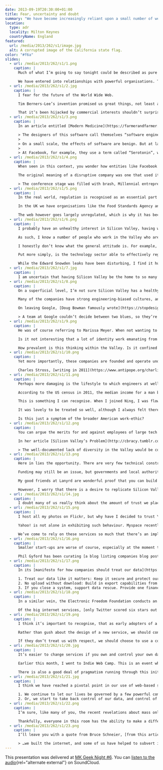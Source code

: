 ```yaml
---
date: 2013-09-19T20:30:00+01:00
title: Fear, uncertainty and doubt
summary: "We have become increasingly reliant upon a small number of web services, most of which emanate from a small centre of innovation: Silicon Valley."
location:
  type: adr
  locality: Milton Keynes
  countryName: England
featured:
  url: /media/2013/262/s1/image.jpg
  alt: A corrupted image of the California state flag.
color: "#f6a"
slides:
  - url: /media/2013/262/s1/1.png
    caption: |
      Much of what I’m going to say tonight could be described as pure FUD – cynical nonsense and fear-mongering. Yet fear, uncertainty and doubt – these are real human emotions that can be too easily brushed aside in the face of valid concerns or criticism.

      We have entered into relationships with powerful organisations. These are organisations we will declare our undying love for, but I want to question whether we’ve taken the time to consider the consequences of doing so.
  - url: /media/2013/262/s1/2.jpg
    caption: |
      I fear for the future of the World Wide Web.

      Tim Berners-Lee’s invention promised us great things, not least a highly democratic communication tool in which anyone could access information, and anyone could publish information. It’s a powerful concept, and it’s one we shouldn’t lose sight of.

      That it’s been hijacked by commercial interests shouldn’t surprise us, but the way it’s been hijacked should. Not only is our behaviour constantly monitored and tracked, sites like Facebook, Google+ and Twitter are actively manipulating our behaviour as well.
  - url: /media/2013/262/s1/3.png
    caption: |
      In an article entitled [Modern Medicine](https://farmerandfarmer.org/medicine/social.html), Jonathan Harris described social software design. He wrote:

      > The designers of this software call themselves “software engineers”, but they are really more like social engineers. Through their inventions, they alter the behaviour of millions of people, yet very few of them realise that this is what they are doing, and even fewer consider the ethical implications of that kind of power.
      >
      > On a small scale, the effects of software are benign. But at large companies, with hundreds of millions of users, something so apparently small as the choice of what should be a default setting, will have an immediate impact on the daily behaviour patterns of a large percentage of the planet.
      >
      > At Facebook, for example, they use a term called “Serotonin”, which refers to the bonding hormone released by the brain in moments of intimacy. In design reviews, Facebook designers are asked, “Where is the serotonin in this design?” meaning, “how will this new feature release bonding hormones in the brains of our users, to keep them coming back for more?”
  - url: /media/2013/262/s1/4.png
    caption: |
      When seen in this context, you wonder how entities like Facebook are able to operate without any degree of oversight. Is it right that one company can affect the lives of so many people, so freely? Facebook’s leadership may say they are being disruptive; challenging social norms.

      The original meaning of a disruptive company was one that used its small size to shake up a bigger industry, but disruption is turning into something more sinister. Reporting on last year’s TechCrunch Disrupt conference, [Paul Carr wrote](https://pando.com/2012/10/24/travis-shrugged/):

      > The conference stage was filled with brash, Millennial entrepreneurs vowing to “Disrupt” real-world laws and regulations in the same way that me stealing your dog is Disrupting the idea of pet ownership. On more than one occasion a judge would ask an entrepreneur “"Is this legal?” to which the reply would inevitably come: “Not yet.” The audience would laugh and applaud.
  - url: /media/2013/262/s1/5.png
    caption: |
      In the real world, regulation is recognised as an essential part of well-functioning economy, to combat excessive behaviour, and maintain a level playing field.

      In the UK we have organisations like the Food Standards Agency and Ofcom. Even America, which has very conservative economic policies, has similar oversight agencies.

      The web however goes largely unregulated, which is why it has become so attractive to believers in the free-market and those that have little time for anything that gets in the way of them increasing their personal wealth.
  - url: /media/2013/262/s1/6.png
    caption: |
      I probably have an unhealthy interest in Silicon Valley, having worked for there a few years ago.

      As such, I know a number of people who work in the Valley who are as equally disturbed by these developments as I am. It gives me hope to know that sensible people work there. Obviously, as these people are my friends, they are a self-selecting group, people roughly the same age as me, who share similar interests and political views.

      I honestly don’t know what the general attitude is. For example, do most developers and engineers have a moral compasses? Are they able to provide enough of a counterbalance to CEOs like Mark Zuckerberg who have very specific and controversial views on privacy? Are engineers that care about privacy able to find work at these companies?

      Put more simply, is the technology sector able to effectively regulate itself?

      While the Edward Snowden leaks have been disturbing, I find it hugely encouraging there was someone working for the NSA that had the moral integrity – and courage – to leak this information. My hope is that there are others like him.
  - url: /media/2013/262/s1/7.jpg
    caption: |
      I am uncertain that having Silicon Valley be the home to so many of the services we use every day is that healthy.
  - url: /media/2013/262/s1/8.png
    caption: |
      On a superficial level, I’m not sure Silicon Valley has a healthy culture of design. To me, it appears to be seen as a mean of styling, or manipulating, but not to producing things of any inherent value.

      Many of the companies have strong engineering-biased cultures, and there is an over-reliance on seeing customers as little more than data-points.

      On leaving Google, [Doug Bowman famously wrote](https://stopdesign.com/archive/2009/03/20/goodbye-google.html):

      > A team at Google couldn’t decide between two blues, so they’re testing 41 shades between each blue to see which one performs better. I had a recent debate over whether a border should be 3, 4 or 5 pixels wide, and was asked to prove my case. I can’t operate in an environment like that. I’ve grown tired of debating such minuscule design decisions.
  - url: /media/2013/262/s1/9.png
    caption: |
      He was of course referring to Marissa Meyer. When not wanting to test which shade of blue to use at Google, she went on to design Yahoo’s new logo, with somewhat predictable results.

      Is it not interesting that a lot of identity work emanating from the valley is rationalised with circles and lines overlaid? Is this the only way designers can justify their work?

      How prevalent is this thinking within the Valley. Is it confined to Google?
  - url: /media/2013/262/s1/10.png
    caption: |
      Yet more importantly, these companies are founded and operate under US law, which is very different from English and European law.

      Charles Stross, [writing in 2011](https://www.antipope.org/charlie/blog-static/2011/11/evil-social-networks.html), noted that the California-based web service Klout had a privacy policy that was almost certainly illegal under the UK Data Protection Act, not least because they asserted the right to collect information about you, if you simply visited their website.
  - url: /media/2013/262/s1/11.png
    caption: |
      Perhaps more damaging is the lifestyle to which engineers at well-funded start-ups are able to enjoy.

      According to the US census in 2011, the median income for a man between the ages of 25 and 34 was just over $32,000. Yet according to recruitment site Dice.com, the average salary for tech talent in Silicon Valley was more than $100,000. ([Source](https://www.eastbayexpress.com/oakland/content?oid=3494301))

      This is something I can recognise. When I joined Ning, I was flown over to Palo Alto, put up in expensive hotels, and had the rent paid for my apartment. Meals were often brought in every lunchtime, and the fridge was always stocked full of treats. And yes, I had an outrageous salary too.

      It was lovely to be treated so well, although I always felt there was an underlying motive; a desire for you to never leave the office, or spend any of your free time not thinking about work. This was particularly evident when I was offered a MiFi dongle and data contract, so I could work on the train to and from the office. Weekends felt like a privilege, not a right.

      Is this just a symptom of the broader American work-ethic?
  - url: /media/2013/262/s1/12.png
    caption: |
      You can argue the merits for and against employees of large tech firms being rewarded so handsomely, as much as you can for footballers and bankers. A shortage of talented engineers and designers means rewards will be high. But I wonder if this is creating an environment in which the people building products we use every day have little empathy for how the rest of us live.

      In her article [Silicon Valley’s Problem](http://cbracy.tumblr.com/post/39314979304/silicon-valleys-problem) Catherine Bracy articulates the problems associated with this bubble:

      > The well-documented lack of diversity in the Valley would be comical if it wasn’t so harmful. It feels like, and often is, a bunch of Stanford guys making tools to fix their own problems. Sometimes they stumble into a groundbreaking new app that has a more far-reaching impact (see: Twitter) and sometimes they try and shoehorn a social good mission into their business plan (see: a thousand other companies). Barely any of them start from an entrenched social problem and work backwards from there. Very few of them are really fundamentally improving society. They’re making widgets or iterating on things that already exist.
  - url: /media/2013/262/s1/13.png
    caption: |
      Here in lies the opportunity. There are very few technical constraints forcing companies to relocate to the Valley any more. Companies that exist outside the bubble have a greater chance I believe of designing products more empathetic to the wider world.

      Funding may still be an issue, but governments and local authorities are seeing growth in the technology sector and want to support it. Not having the culture of well-funded venture-backed start-ups will lead to the creation of more sustainable businesses too.

      My good friends at Lanyrd are wonderful proof that you can build a successful start-up outside the Valley.

      However, I worry that there is a desire to replicate Silicon Valley, which is a futile endeavour; Silicon Valley is the result of a century of good fortune and happy accidents. Digital hubs should be true to themselves, not facsimiles of a rotting model.
  - url: /media/2013/262/s1/14.jpg
    caption: |
      I doubt many of us really think about the amount of trust we place in the small number of services on which we rely on a daily basis.
  - url: /media/2013/262/s1/15.png
    caption: |
      I host all my photos on Flickr, but why have I decided to trust Yahoo!, a company that has consistently proved itself a poor custodian of user data, not least when it deleted the 38 million pages it once hosted on Geocities.

      Yahoo! is not alone in exhibiting such behaviour. Myspace recently deleted all the blog posts once hosted on its platform, providing no warning that it was going to do so. Individual posts or sites have been taken down on Tumblr without warning because of DMCA take-down notices, or legal disputes, with little or no recourse for content owners.

      We’ve come to rely on these services so much that there’s an implicit trust in the companies that operate them. Do they deserve our trust?
  - url: /media/2013/262/s1/16.png
    caption: |
      Smaller start-ups are worse of course, especially at the moment they get acquired.

      Phil Gyford has been curating [a blog listing companies blog posts in which they exclaim their excitement of being acquired](https://www.gyford.com/phil/writing/2013/02/27/our-incredible-journey/), and the inevitable posts that follow a few months later which backtrack on any promises regarding content users have uploaded.
  - url: /media/2013/262/s1/17.png
    caption: |
      In its [manifesto for how companies should treat our data](https://contentsmagazine.com/data/), Contents magazine suggested all services should:

      1. Treat our data like it matters: Keep it secure and protect our privacy, of course – but also maintain serious backups and respect our choice to delete any information we’ve contributed.
      2. No upload without download: Build in export capabilities from day one.
      3. If you close a system, support data rescue. Provide one financial quarter’s notice between announcing the shutdown and destroying any user-contributed content, public or private, and offer data export during this period.
  - url: /media/2013/262/s1/18.png
    caption: |
      In a similar vein, the Electronic Freedom Foundation conducts an annual survey in which it measures how well companies protect your data from the government. It has six criteria.

      Of the big internet services, [only Twitter scored six stars out of six. Apple got one](https://www.eff.org/sites/default/files/who-has-your-back-2013-report-20130513.pdf). This year’s survey was conducted before the Snowden leaks, so it’ll be interesting to see how these ratings change. However, since the EFF started publishing this report two years ago, the scores have been improving.
  - url: /media/2013/262/s1/19.png
    caption: |
      I think it’s important to recognise, that as early adopters of a lot of these products, we wield excessive power. We shaped products like Twitter, and we can shape future products too!

      Rather than gush about the design of a new service, we should congratulate services on well-written terms and conditions, data export options, how well they protect us against government snooping.

      If they don’t treat us with respect, we should choose to use a competing service.
  - url: /media/2013/262/s1/20.jpg
    caption: |
      It’s easier to change services if you own and control your own data. The nascent Indie Web movement promotes publishing content on your own site, and optionally syndicating it to the third-parties.

      Earlier this month, I went to Indie Web Camp. This is an event where people are creating new technologies, products and protocols that allow us to do just that. While a lot of the concepts being demoed were still in development, I was impressed by the focus on making these new tools user-centred, and in many cases, better designed than the products they are attempting to replace.

      There is also a good deal of pragmatism running through this initiative; many of the contributors realised that the best tools for creating this content were built by the third parties, but we can use their tools, and then store the definitive copies on our own servers.
  - url: /media/2013/262/s1/21.jpg
    caption: |
      I think we have reached a pivotal point in our use of web-based services, and now face a fork in the road. We have two choices:

      1. We continue to let our lives be governed by a few powerful companies, and accept the consequences this brings.
      2. Or, we start to take back control of our data, and control of the web.
  - url: /media/2013/262/s1/22.png
    caption: |
      I’m sure, like many of you, the recent revelations about mass online surveillance undertaken by the NSA and GCHQ have made using the internet less exciting than it used to be. Not least because the companies running the services we have come to rely on appear to have been complicit in aiding these programmes.

      Thankfully, everyone in this room has the ability to make a difference, to build the web we want to see. Although the web has matured considerably in the last 20 years, a text editor, an FTP client and some web space is all you need to publish on the web.
  - url: /media/2013/262/s1/23.png
    caption: |
      I’ll leave you with a quote from Bruce Schneier, [from this article in the Guardian](https://www.theguardian.com/commentisfree/2013/sep/05/government-betrayed-internet-nsa-spying):

      > …we built the internet, and some of us have helped to subvert it. Now those of us who love liberty have to fix it.
---
```


This presentation was delivered at [MK Geek Night #6][1]. You can [listen to the audio][audio]{rel="alternate external"} on SoundCloud.

[1]: /2013/262/e1/mk_geek_night_6/
[audio]: https://soundcloud.com/mkgn/mkgn-6-paul-robert-lloyd-fear

